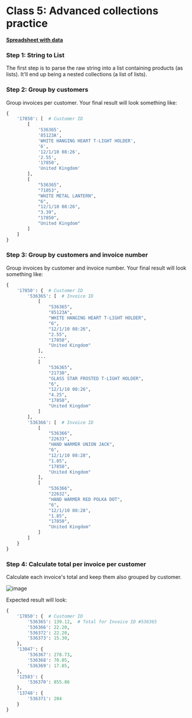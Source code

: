# Class 5: Advanced collections practice

**[Spreadsheet with data](https://docs.google.com/spreadsheets/d/1WxvM9V_rgHlKLhQ7SEz6J7P0t6Nh9oF7-fBr9EZylGs/edit?usp=sharing)**

### Step 1: String to List

The first step is to parse the raw string into a list containing products (as lists). It'll end up being a nested collections (a list of lists).

### Step 2: Group by customers

Group invoices per customer. Your final result will look something like:

```python
{
    '17850': [  # Customer ID
        [
            '536365',
            '85123A',
            'WHITE HANGING HEART T-LIGHT HOLDER',
            '6',
            '12/1/10 08:26',
            '2.55',
            '17850',
            'United Kingdom'
        ],
        [
            "536365",
            "71053",
            "WHITE METAL LANTERN",
            "6",
            "12/1/10 08:26",
            "3.39",
            "17850",
            "United Kingdom"
        ]
    ]
}
```


### Step 3: Group by customers and invoice number

Group invoices by customer and invoice number. Your final result will look something like:

```python
{
    '17850': {  # Customer ID
        '536365': [  # Invoice ID
            [
                "536365",
                "85123A",
                "WHITE HANGING HEART T-LIGHT HOLDER",
                "6",
                "12/1/10 08:26",
                "2.55",
                "17850",
                "United Kingdom"
            ],
            ...
            [
                "536365",
                "21730",
                "GLASS STAR FROSTED T-LIGHT HOLDER",
                "6",
                "12/1/10 08:26",
                "4.25",
                "17850",
                "United Kingdom"
            ]
        ],
        '536366': [  # Invoice ID
            [
                "536366",
                "22633",
                "HAND WARMER UNION JACK",
                "6",
                "12/1/10 08:28",
                "1.85",
                "17850",
                "United Kingdom"
            ],
            [
                "536366",
                "22632",
                "HAND WARMER RED POLKA DOT",
                "6",
                "12/1/10 08:28",
                "1.85",
                "17850",
                "United Kingdom"
            ]
        ]
    }
}
```

### Step 4: Calculate total per invoice per customer

Calculate each invoice's total and keep them also grouped by customer.

![image](https://user-images.githubusercontent.com/872296/36392376-b3ff802a-1589-11e8-887e-43c9b6faf80d.png)

Expected result will look:

```python
{
    '17850': {  # Customer ID
        '536365': 139.12,  # Total for Invoice ID #536365
        '536366': 22.20,
        '536372': 22.20,
        '536373': 15.30,
    },
    '13047': {
        '536367': 278.73,
        '536368': 70.05,
        '536369': 17.85,
    },
    '12583': {
        '536370': 855.86
    },
    '13748': {
        '536371': 204
    }
}
```
